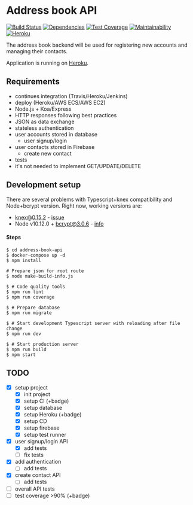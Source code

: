# Address book API

[![Build Status](https://travis-ci.com/astaruch/address-book-api.svg?branch=master)](https://travis-ci.com/astaruch/address-book-api)
[![Dependencies](https://david-dm.org/astaruch/address-book-api.svg)](https://david-dm.org/astaruch/address-book-api.svg)
[![Test Coverage](https://api.codeclimate.com/v1/badges/ad6d3d3df924190db2cf/test_coverage)](https://codeclimate.com/github/astaruch/address-book-api/test_coverage)
[![Maintainability](https://api.codeclimate.com/v1/badges/ad6d3d3df924190db2cf/maintainability)](https://codeclimate.com/github/astaruch/address-book-api/maintainability)
[![Heroku](https://heroku-badge.herokuapp.com/?app=strv-address-book-staruch-andr)](https://strv-address-book-staruch-andr.herokuapp.com/)


The address book backend will be used for registering new accounts and managing their contacts.

Application is running on [Heroku](https://strv-address-book-staruch-andr.herokuapp.com/).

## Requirements

- continues integration (Travis/Heroku/Jenkins)
- deploy (Heroku/AWS ECS/AWS EC2)
- Node.js + Koa/Express
- HTTP responses following best practices
- JSON as data exchange
- stateless authentication
- user accounts stored in database
    - user signup/login
- user contacts stored in Firebase
    - create new contact
- tests
- it's not needed to implement GET/UPDATE/DELETE

## Development setup

There are several problems with Typescript+knex compatibility and Node+bcrypt version. Right now, working versions are:
- knex@0.15.2 - [issue](https://github.com/tgriesser/knex/issues/2998)
- Node v10.12.0 + bcrypt@3.0.6 - [info](https://stackoverflow.com/questions/46384591/node-was-compiled-against-a-different-node-js-version-using-node-module-versio)

#### Steps

    $ cd address-book-api
    $ docker-compose up -d
    $ npm install

    # Prepare json for root route
    $ node make-build-info.js

    $ # Code quality tools
    $ npm run lint
    $ npm run coverage

    $ # Prepare database
    $ npm run migrate

    $ # Start development Typescript server with reloading after file change
    $ npm run dev

    $ # Start production server
    $ npm run build
    $ npm start


## TODO
- [x] setup project
    - [x] init project
    - [x] setup CI (+badge)
    - [x] setup database
    - [x] setup Heroku (+badge)
    - [x] setup CD
    - [x] setup firebase
    - [x] setup test runner
- [x] user signup/login API
    - [x] add tests
    - [ ] fix tests
- [x] add authentication
    - [ ] add tests
- [x] create contact API
    - [ ] add tests
- [ ] overall API tests
- [ ] test coverage >90% (+badge)
